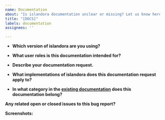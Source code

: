 ```yaml
---
name: Documentation
about: "Is islandora documentation unclear or missing? Let us know here."
title: "[DOCS]"
labels: documentation
assignees: ''

---
```


* **Which version of islandora are you using?**

* **What user roles is this documentation intended for?**
<!-- ex. Collections Manager, Developer, Systems Administrator, User, All -->

* **Describe your documentation request.**

* **What implementations of islandora does this documentation request apply to?**

* **In what category in the [existing documentation](https://islandora.github.io/documentation/) does this documentation belong?**
<!-- Exploring the navigation tree to the left, describe if a page for this content already exists, or if a new page needs to be made. -->


**Any related open or closed issues to this bug report?**



**Screenshots:**

<!--

No matter the issue, screenshots are always welcome.

To add a screenshot, please use one of the following formats and/or methods described here:

* https://help.github.com/en/articles/file-attachments-on-issues-and-pull-requests
    * Or you can drag and drop your file to this comment directly.
    
-->
